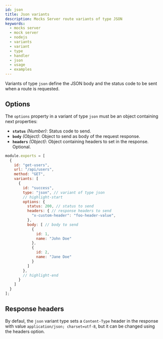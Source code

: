 ```yaml
---
id: json
title: Json variants
description: Mocks Server route variants of type JSON
keywords:
  - mocks server
  - mock server
  - nodejs
  - variants
  - variant
  - type
  - handler
  - json
  - usage
  - examples
---
```


Variants of type `json` define the JSON body and the status code to be sent when a route is requested.

## Options

The `options` property in a variant of type `json` must be an object containing next properties:

* __`status`__ _(Number)_: Status code to send.
* __`body`__ _(Object)_: Object to send as body of the request response.
* __`headers`__ _(Object)_: Object containing headers to set in the response. Optional.

```js
module.exports = [
  {
    id: "get-users",
    url: "/api/users",
    method: "GET",
    variants: [
      {
        id: "success",
        type: "json", // variant of type json
        // highlight-start
        options: {
          status: 200, // status to send
          headers: { // response headers to send
            "x-custom-header": "foo-header-value",
          },
          body: [ // body to send
            {
              id: 1,
              name: "John Doe"
            },
            {
              id: 2,
              name: "Jane Doe"
            }
          ]
        },
        // highlight-end
      }
    ]
  }
];
```

## Response headers

By defaul, the `json` variant type sets a `Content-Type` header in the response with value `application/json; charset=utf-8`, but it can be changed using the headers option.
